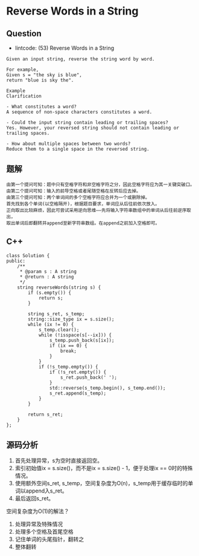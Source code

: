 # Reverse Words in a String

## Question

- lintcode: (53) Reverse Words in a String

```
Given an input string, reverse the string word by word.

For example,
Given s = "the sky is blue",
return "blue is sky the".

Example
Clarification

- What constitutes a word?
A sequence of non-space characters constitutes a word.

- Could the input string contain leading or trailing spaces?
Yes. However, your reversed string should not contain leading or trailing spaces.

- How about multiple spaces between two words?
Reduce them to a single space in the reversed string.
```

## 题解

    由第一个提问可知：题中只有空格字符和非空格字符之分，因此空格字符应为其一关键突破口。
    由第二个提问可知：输入的前导空格或者尾随空格在反转后应去掉。
    由第三个提问可知：两个单词间的多个空格字符应合并为一个或删除掉。
    首先找到各个单词(以空格隔开)，根据题目要求，单词应从后往前依次放入。
    正向取出比较麻烦，因此可尝试采用逆向思维——先将输入字符串数组中的单词从后往前逆序取出，
    取出单词后即翻转并append至新字符串数组。在append之前加入空格即可。
    
    
## C++

    class Solution {
    public:
        /**
         * @param s : A string
         * @return : A string
         */
        string reverseWords(string s) {
            if (s.empty()) {
                return s;
            }
    
            string s_ret, s_temp;
            string::size_type ix = s.size();
            while (ix != 0) {
                s_temp.clear();
                while (!isspace(s[--ix])) {
                    s_temp.push_back(s[ix]);
                    if (ix == 0) {
                        break;
                    }
                }
                if (!s_temp.empty()) {
                    if (!s_ret.empty()) {
                        s_ret.push_back(' ');
                    }
                    std::reverse(s_temp.begin(), s_temp.end());
                    s_ret.append(s_temp);
                }
            }
    
            return s_ret;
        }
    };
    
## 源码分析

1. 首先处理异常，s为空时直接返回空。
2. 索引初始值ix = s.size()，而不是ix = s.size() - 1，便于处理ix == 0时的特殊情况。
3. 使用额外空间s_ret, s_temp，空间复杂度为O(n)，s_temp用于缓存临时的单词以append入s_ret。
4. 最后返回s_ret。

空间复杂度为O(1)的解法？

1. 处理异常及特殊情况
2. 处理多个空格及首尾空格
3. 记住单词的头尾指针，翻转之
4. 整体翻转